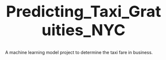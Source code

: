 <h1 align="center"  style="font-size:50px; font-weight:bold;"><b>Predicting_Taxi_Gratuities_NYC</b></h1>

A machine learning model project to determine the taxi fare in business.
